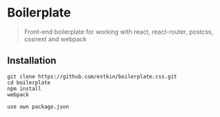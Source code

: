 # Boilerplate
> Front-end boilerplate for working with react, react-router, postcss, cssnext and webpack

## Installation
```
git clone https://github.com/estkin/boilerplate.css.git
cd boilerplate
npm install
webpack

use own package.json
```
